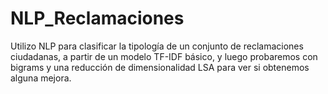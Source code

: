# NLP_Reclamaciones
Utilizo NLP para clasificar la tipología de un conjunto de reclamaciones ciudadanas, a partir de un modelo TF-IDF básico, y luego probaremos con bigrams y una reducción de dimensionalidad LSA para ver si obtenemos alguna mejora.

